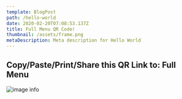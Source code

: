 ```yaml
---
template: BlogPost
path: /hello-world
date: 2020-02-20T07:08:53.137Z
title: Full Menu QR Code!
thumbnail: /assets/frame.png
metaDescription: Meta description for Hello World
---
```


## Copy/Paste/Print/Share this QR Link to: Full Menu

![image info](./assets/frame.png)
